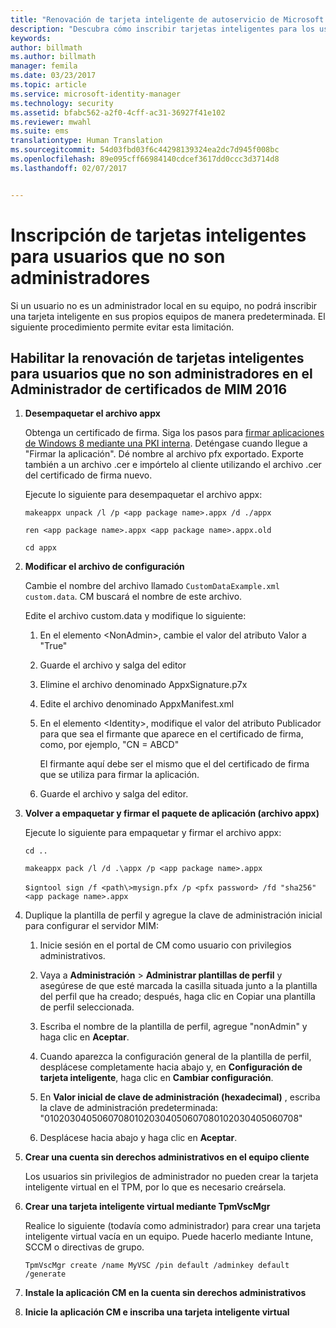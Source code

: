 ```yaml
---
title: "Renovación de tarjeta inteligente de autoservicio de Microsoft Identity Manager sin acceso de administrador | Microsoft Docs"
description: "Descubra cómo inscribir tarjetas inteligentes para los usuarios que no disponen de acceso de administrador a sus equipos para que puedan usar el Administrador de certificados."
keywords: 
author: billmath
ms.author: billmath
manager: femila
ms.date: 03/23/2017
ms.topic: article
ms.service: microsoft-identity-manager
ms.technology: security
ms.assetid: bfabc562-a2f0-4cff-ac31-36927f41e102
ms.reviewer: mwahl
ms.suite: ems
translationtype: Human Translation
ms.sourcegitcommit: 54d03fbd03f6c44298139324ea2dc7d945f008bc
ms.openlocfilehash: 89e095cff66984140cdcef3617dd0ccc3d3714d8
ms.lasthandoff: 02/07/2017


---
```


# <a name="enroll-smart-cards-for-non-administrators"></a>Inscripción de tarjetas inteligentes para usuarios que no son administradores
Si un usuario no es un administrador local en su equipo, no podrá inscribir una tarjeta inteligente en sus propios equipos de manera predeterminada. El siguiente procedimiento permite evitar esta limitación.

## <a name="enabling-smart-card-renewal-for-non-admins-in-mim-2016-certificate-manager"></a>Habilitar la renovación de tarjetas inteligentes para usuarios que no son administradores en el Administrador de certificados de MIM 2016

1.  **Desempaquetar el archivo appx**

    Obtenga un certificado de firma. Siga los pasos para [firmar aplicaciones de Windows 8 mediante una PKI interna](http://blogs.technet.com/b/deploymentguys/archive/2013/06/14/signing-windows-8-applications-using-an-internal-pki.aspx). Deténgase cuando llegue a "Firmar la aplicación". Dé nombre al archivo pfx exportado. Exporte también a un archivo .cer e impórtelo al cliente utilizando el archivo .cer del certificado de firma nuevo.

    Ejecute lo siguiente para desempaquetar el archivo appx:

    `makeappx unpack /l /p <app package name>.appx /d ./appx`

    `ren <app package name>.appx <app package name>.appx.old`

    `cd appx`

2.  **Modificar el archivo de configuración**

    Cambie el nombre del archivo llamado `CustomDataExample.xml custom.data`. CM buscará el nombre de este archivo.

    Edite el archivo custom.data y modifique lo siguiente:

    1.  En el elemento &lt;NonAdmin&gt;, cambie el valor del atributo Valor a "True"

    2.  Guarde el archivo y salga del editor

    3.  Elimine el archivo denominado AppxSignature.p7x

    4.  Edite el archivo denominado AppxManifest.xml

    5.  En el elemento &lt;Identity&gt;, modifique el valor del atributo Publicador para que sea el firmante que aparece en el certificado de firma, como, por ejemplo, "CN = ABCD"

        El firmante aquí debe ser el mismo que el del certificado de firma que se utiliza para firmar la aplicación.

    6.  Guarde el archivo y salga del editor.

3.  **Volver a empaquetar y firmar el paquete de aplicación (archivo appx)**

    Ejecute lo siguiente para empaquetar y firmar el archivo appx:

    `cd ..`

    `makeappx pack /l /d .\appx /p <app package name>.appx`

    s`igntool sign /f <path\>mysign.pfx /p <pfx password> /fd "sha256" <app package name>.appx`

4.  Duplique la plantilla de perfil y agregue la clave de administración inicial para configurar el servidor MIM:

    1.  Inicie sesión en el portal de CM como usuario con privilegios administrativos.

    2.  Vaya a **Administración** &gt; **Administrar plantillas de perfil** y asegúrese de que esté marcada la casilla situada junto a la plantilla del perfil que ha creado; después, haga clic en Copiar una plantilla de perfil seleccionada.

    3.  Escriba el nombre de la plantilla de perfil, agregue "nonAdmin" y haga clic en **Aceptar**.

    4.  Cuando aparezca la configuración general de la plantilla de perfil, desplácese completamente hacia abajo y, en **Configuración de tarjeta inteligente**, haga clic en **Cambiar configuración**.

    5.  En **Valor inicial de clave de administración (hexadecimal)** , escriba la clave de administración predeterminada: "010203040506070801020304050607080102030405060708"

    6.  Desplácese hacia abajo y haga clic en **Aceptar**.

5.  **Crear una cuenta sin derechos administrativos en el equipo cliente**

    Los usuarios sin privilegios de administrador no pueden crear la tarjeta inteligente virtual en el TPM, por lo que es necesario creársela.

6.  **Crear una tarjeta inteligente virtual mediante TpmVscMgr**

    Realice lo siguiente (todavía como administrador) para crear una tarjeta inteligente virtual vacía en un equipo. Puede hacerlo mediante Intune, SCCM o directivas de grupo.

    `TpmVscMgr create /name MyVSC /pin default /adminkey default /generate`

7.  **Instale la aplicación CM en la cuenta sin derechos administrativos**

8.  **Inicie la aplicación CM e inscriba una tarjeta inteligente virtual**

